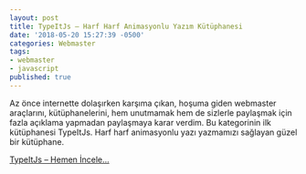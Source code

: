 ```yaml
---
layout: post
title: TypeItJs – Harf Harf Animasyonlu Yazım Kütüphanesi
date: '2018-05-20 15:27:39 -0500'
categories: Webmaster
tags:
- webmaster
- javascript
published: true
---
```

Az önce internette dolaşırken karşıma çıkan, hoşuma giden webmaster araçlarını, kütüphanelerini, hem unutmamak hem de sizlerle paylaşmak için fazla açıklama yapmadan paylaşmaya karar verdim. Bu kategorinin ilk kütüphanesi TypeItJs. Harf harf animasyonlu yazı yazmamızı sağlayan güzel bir kütüphane.
<!--more-->
[TypeItJs – Hemen İncele…](https://typeitjs.com/)